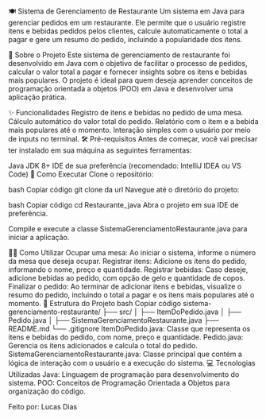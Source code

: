 🍽️ Sistema de Gerenciamento de Restaurante
Um sistema em Java para gerenciar pedidos em um restaurante. Ele permite que o usuário registre itens e bebidas pedidos pelos clientes, calcule automaticamente o total a pagar e gere um resumo do pedido, incluindo a popularidade dos itens.

📖 Sobre o Projeto
Este sistema de gerenciamento de restaurante foi desenvolvido em Java com o objetivo de facilitar o processo de pedidos, calcular o valor total a pagar e fornecer insights sobre os itens e bebidas mais populares. O projeto é ideal para quem deseja aprender conceitos de programação orientada a objetos (POO) em Java e desenvolver uma aplicação prática.

✨ Funcionalidades
Registro de itens e bebidas no pedido de uma mesa.
Cálculo automático do valor total do pedido.
Relatório com o item e a bebida mais populares até o momento.
Interação simples com o usuário por meio de inputs no terminal.
🛠 Pré-requisitos
Antes de começar, você vai precisar ter instalado em sua máquina as seguintes ferramentas:

Java JDK 8+
IDE de sua preferência (recomendado: IntelliJ IDEA ou VS Code)
🚀 Como Executar
Clone o repositório:

bash
Copiar código
git clone da url
Navegue até o diretório do projeto:

bash
Copiar código
cd Restaurante_java
Abra o projeto em sua IDE de preferência.

Compile e execute a classe SistemaGerenciamentoRestaurante.java para iniciar a aplicação.

🧑‍💻 Como Utilizar
Ocupar uma mesa: Ao iniciar o sistema, informe o número da mesa que deseja ocupar.
Registrar itens: Adicione os itens do pedido, informando o nome, preço e quantidade.
Registrar bebidas: Caso deseje, adicione bebidas ao pedido, com opção de gelo e quantidade de copos.
Finalizar o pedido: Ao terminar de adicionar itens e bebidas, visualize o resumo do pedido, incluindo o total a pagar e os itens mais populares até o momento.
📂 Estrutura do Projeto
bash
Copiar código
sistema-gerenciamento-restaurante/
├── src/
│   ├── ItemDoPedido.java
│   ├── Pedido.java
│   ├── SistemaGerenciamentoRestaurante.java
├── README.md
└── .gitignore
ItemDoPedido.java: Classe que representa os itens e bebidas do pedido, com nome, preço e quantidade.
Pedido.java: Gerencia os itens adicionados e calcula o total do pedido.
SistemaGerenciamentoRestaurante.java: Classe principal que contém a lógica de interação com o usuário e a execução do sistema.
💻 Tecnologias Utilizadas
Java: Linguagem de programação para desenvolvimento do sistema.
POO: Conceitos de Programação Orientada a Objetos para organização do código.

Feito por: Lucas Dias
